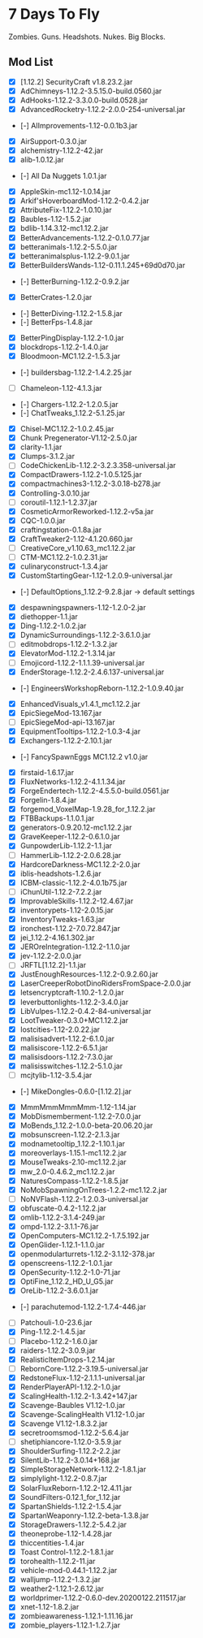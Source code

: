 7 Days To Fly
===
Zombies. Guns. Headshots. Nukes. Big Blocks.

## Mod List
- [x] [1.12.2] SecurityCraft v1.8.23.2.jar
- [x] AdChimneys-1.12.2-3.5.15.0-build.0560.jar
- [x] AdHooks-1.12.2-3.3.0.0-build.0528.jar
- [x] AdvancedRocketry-1.12.2-2.0.0-254-universal.jar
- [-] AIImprovements-1.12-0.0.1b3.jar
- [x] AirSupport-0.3.0.jar
- [x] alchemistry-1.12.2-42.jar
- [x] alib-1.0.12.jar
- [-] All Da Nuggets 1.0.1.jar
- [x] AppleSkin-mc1.12-1.0.14.jar
- [x] Arkif'sHoverboardMod-1.12.2-0.4.2.jar
- [x] AttributeFix-1.12.2-1.0.10.jar
- [x] Baubles-1.12-1.5.2.jar
- [x] bdlib-1.14.3.12-mc1.12.2.jar
- [x] BetterAdvancements-1.12.2-0.1.0.77.jar
- [x] betteranimals-1.12.2-5.5.0.jar
- [x] betteranimalsplus-1.12.2-9.0.1.jar
- [x] BetterBuildersWands-1.12-0.11.1.245+69d0d70.jar
- [-] BetterBurning-1.12.2-0.9.2.jar
- [x] BetterCrates-1.2.0.jar
- [-] BetterDiving-1.12.2-1.5.8.jar
- [-] BetterFps-1.4.8.jar
- [x] BetterPingDisplay-1.12.2-1.0.jar
- [x] blockdrops-1.12.2-1.4.0.jar
- [x] Bloodmoon-MC1.12.2-1.5.3.jar
- [-] buildersbag-1.12.2-1.4.2.25.jar
- [ ] Chameleon-1.12-4.1.3.jar
- [-] Chargers-1.12.2-1.2.0.5.jar
- [-] ChatTweaks_1.12.2-5.1.25.jar
- [x] Chisel-MC1.12.2-1.0.2.45.jar
- [x] Chunk Pregenerator-V1.12-2.5.0.jar
- [x] clarity-1.1.jar
- [x] Clumps-3.1.2.jar
- [ ] CodeChickenLib-1.12.2-3.2.3.358-universal.jar
- [x] CompactDrawers-1.12.2-1.0.5.125.jar
- [x] compactmachines3-1.12.2-3.0.18-b278.jar
- [x] Controlling-3.0.10.jar
- [ ] coroutil-1.12.1-1.2.37.jar
- [x] CosmeticArmorReworked-1.12.2-v5a.jar
- [x] CQC-1.0.0.jar
- [x] craftingstation-0.1.8a.jar
- [x] CraftTweaker2-1.12-4.1.20.660.jar
- [ ] CreativeCore_v1.10.63_mc1.12.2.jar
- [ ] CTM-MC1.12.2-1.0.2.31.jar
- [x] culinaryconstruct-1.3.4.jar
- [x] CustomStartingGear-1.12-1.2.0.9-universal.jar
- [-] DefaultOptions_1.12.2-9.2.8.jar -> default settings
- [x] despawningspawners-1.12-1.2.0-2.jar
- [x] diethopper-1.1.jar
- [x] Ding-1.12.2-1.0.2.jar
- [x] DynamicSurroundings-1.12.2-3.6.1.0.jar
- [ ] editmobdrops-1.12.2-1.3.2.jar
- [x] ElevatorMod-1.12.2-1.3.14.jar
- [ ] Emojicord-1.12.2-1.1.1.39-universal.jar
- [x] EnderStorage-1.12.2-2.4.6.137-universal.jar
- [-] EngineersWorkshopReborn-1.12.2-1.0.9.40.jar
- [x] EnhancedVisuals_v1.4.1_mc1.12.2.jar
- [x] EpicSiegeMod-13.167.jar
- [ ] EpicSiegeMod-api-13.167.jar
- [x] EquipmentTooltips-1.12.2-1.0.3-4.jar
- [x] Exchangers-1.12.2-2.10.1.jar
- [-] FancySpawnEggs MC1.12.2 v1.0.jar
- [x] firstaid-1.6.17.jar
- [x] FluxNetworks-1.12.2-4.1.1.34.jar
- [x] ForgeEndertech-1.12.2-4.5.5.0-build.0561.jar
- [x] Forgelin-1.8.4.jar
- [x] forgemod_VoxelMap-1.9.28_for_1.12.2.jar
- [x] FTBBackups-1.1.0.1.jar
- [x] generators-0.9.20.12-mc1.12.2.jar
- [x] GraveKeeper-1.12.2-0.6.1.0.jar
- [x] GunpowderLib-1.12.2-1.1.jar
- [ ] HammerLib-1.12.2-2.0.6.28.jar
- [x] HardcoreDarkness-MC1.12.2-2.0.jar
- [x] iblis-headshots-1.2.6.jar
- [x] ICBM-classic-1.12.2-4.0.1b75.jar
- [ ] iChunUtil-1.12.2-7.2.2.jar
- [x] ImprovableSkills-1.12.2-12.4.67.jar
- [x] inventorypets-1.12-2.0.15.jar
- [x] InventoryTweaks-1.63.jar
- [x] ironchest-1.12.2-7.0.72.847.jar
- [x] jei_1.12.2-4.16.1.302.jar
- [x] JEROreIntegration-1.12.2-1.1.0.jar
- [x] jev-1.12.2-2.0.0.jar
- [ ] JRFTL[1.12.2]-1.1.jar
- [x] JustEnoughResources-1.12.2-0.9.2.60.jar
- [x] LaserCreeperRobotDinoRidersFromSpace-2.0.0.jar
- [x] letsencryptcraft-1.10.2-1.2.0.jar
- [x] leverbuttonlights-1.12.2-3.4.0.jar
- [x] LibVulpes-1.12.2-0.4.2-84-universal.jar
- [x] LootTweaker-0.3.0+MC1.12.2.jar
- [x] lostcities-1.12-2.0.22.jar
- [x] malisisadvert-1.12.2-6.1.0.jar
- [x] malisiscore-1.12.2-6.5.1.jar
- [x] malisisdoors-1.12.2-7.3.0.jar
- [x] malisisswitches-1.12.2-5.1.0.jar
- [ ] mcjtylib-1.12-3.5.4.jar
- [-] MikeDongles-0.6.0-[1.12.2].jar
- [x] MmmMmmMmmMmm-1.12-1.14.jar
- [x] MobDismemberment-1.12.2-7.0.0.jar
- [x] MoBends_1.12.2-1.0.0-beta-20.06.20.jar
- [x] mobsunscreen-1.12.2-2.1.3.jar
- [x] modnametooltip_1.12.2-1.10.1.jar
- [x] moreoverlays-1.15.1-mc1.12.2.jar
- [x] MouseTweaks-2.10-mc1.12.2.jar
- [x] mw_2.0-0.4.6.2_mc1.12.2.jar
- [x] NaturesCompass-1.12.2-1.8.5.jar
- [x] NoMobSpawningOnTrees-1.2.2-mc1.12.2.jar
- [ ] NoNVFlash-1.12.2-1.2.0.3-universal.jar
- [x] obfuscate-0.4.2-1.12.2.jar
- [x] omlib-1.12.2-3.1.4-249.jar
- [x] ompd-1.12.2-3.1.1-76.jar
- [x] OpenComputers-MC1.12.2-1.7.5.192.jar
- [x] OpenGlider-1.12.1-1.1.0.jar
- [x] openmodularturrets-1.12.2-3.1.12-378.jar
- [x] openscreens-1.12.2-1.0.1.jar
- [x] OpenSecurity-1.12.2-1.0-71.jar
- [x] OptiFine_1.12.2_HD_U_G5.jar
- [x] OreLib-1.12.2-3.6.0.1.jar
- [-] parachutemod-1.12.2-1.7.4-446.jar
- [ ] Patchouli-1.0-23.6.jar
- [x] Ping-1.12.2-1.4.5.jar
- [ ] Placebo-1.12.2-1.6.0.jar
- [x] raiders-1.12.2-3.0.9.jar
- [x] RealisticItemDrops-1.2.14.jar
- [ ] RebornCore-1.12.2-3.19.5-universal.jar
- [x] RedstoneFlux-1.12-2.1.1.1-universal.jar
- [x] RenderPlayerAPI-1.12.2-1.0.jar
- [x] ScalingHealth-1.12.2-1.3.42+147.jar
- [x] Scavenge-Baubles V1.12-1.0.jar
- [x] Scavenge-ScalingHealth V1.12-1.0.jar
- [x] Scavenge V1.12-1.8.3.2.jar
- [x] secretroomsmod-1.12.2-5.6.4.jar
- [ ] shetiphiancore-1.12.0-3.5.9.jar
- [x] ShoulderSurfing-1.12.2-2.2.jar
- [x] SilentLib-1.12.2-3.0.14+168.jar
- [x] SimpleStorageNetwork-1.12.2-1.8.1.jar
- [x] simplylight-1.12.2-0.8.7.jar
- [x] SolarFluxReborn-1.12.2-12.4.11.jar
- [x] SoundFilters-0.12.1_for_1.12.jar
- [x] SpartanShields-1.12.2-1.5.4.jar
- [x] SpartanWeaponry-1.12.2-beta-1.3.8.jar
- [x] StorageDrawers-1.12.2-5.4.2.jar
- [x] theoneprobe-1.12-1.4.28.jar
- [x] thiccentities-1.4.jar
- [x] Toast Control-1.12.2-1.8.1.jar
- [x] torohealth-1.12.2-11.jar
- [x] vehicle-mod-0.44.1-1.12.2.jar
- [x] walljump-1.12.2-1.3.2.jar
- [x] weather2-1.12.1-2.6.12.jar
- [x] worldprimer-1.12.2-0.6.0-dev.20200122.211517.jar
- [x] xnet-1.12-1.8.2.jar
- [x] zombieawareness-1.12.1-1.11.16.jar
- [x] zombie_players-1.12.1-1.2.7.jar
